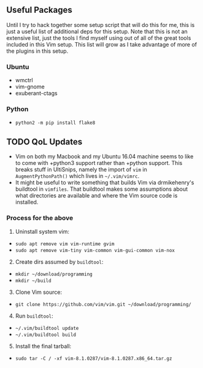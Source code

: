 ## Useful Packages

Until I try to hack together some setup script that will do this for me, this is
just a useful list of additional deps for this setup. Note that this is not an
extensive list, just the tools I find myself using out of all of the great tools
included in this Vim setup. This list will grow as I take advantage of more of
the plugins in this setup.

### Ubuntu
 - wmctrl
 - vim-gnome
 - exuberant-ctags

### Python
 - `python2 -m pip install flake8`

## TODO QoL Updates
 - Vim on both my Macbook and my Ubuntu 16.04 machine seems to like to come with
   +python3 support rather than +python support. This breaks stuff in UltiSnips,
   namely the import of `vim` in `AugmentPythonPath()` which lives in
   `~/.vim/vimrc`.
 - It might be useful to write something that builds Vim via drmikehenry's
   buildtool in `vimfiles`. That buildtool makes some assumptions about what
   directories are available and where the Vim source code is installed.

### Process for the above
 1. Uninstall system vim:
  - `sudo apt remove vim vim-runtime gvim`
  - `sudo apt remove vim-tiny vim-common vim-gui-common vim-nox`
 2. Create dirs assumed by `buildtool`:
  - `mkdir ~/download/programming`
  - `mkdir ~/build`
 3. Clone Vim source:
  - `git clone https://github.com/vim/vim.git ~/download/programming/`
 4. Run `buildtool`:
  - `~/.vim/buildtool update`
  - `~/.vim/buildtool build`
 5. Install the final tarball:
  - `sudo tar -C / -xf vim-8.1.0287/vim-8.1.0287.x86_64.tar.gz`

